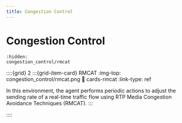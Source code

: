 ```yaml
---
title: Congestion Control
---
```


# Congestion Control

```{toctree}
:hidden:
congestion_control/rmcat

```

::::{grid} 2
:::{grid-item-card} RMCAT
:img-top: congestion_control/rmcat.png
:link: cards-rmcat
:link-type: ref

In this environment, the agent performs periodic actions to adjust the sending rate of a real-time traffic flow using RTP Media Congestion Avoidance Techniques (RMCAT).
:::

::::
